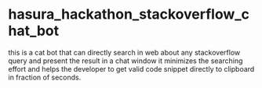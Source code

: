 # hasura_hackathon_stackoverflow_chat_bot
this is a cat bot that can directly search in web about any stackoverflow query and present the result in a chat window it minimizes the searching effort and helps the developer to get valid code snippet directly to clipboard in fraction of seconds.
